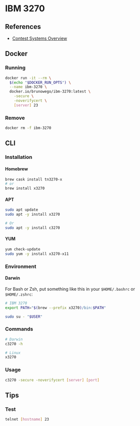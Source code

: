 # IBM 3270

## References

- [Contest Systems Overview](http://mtm2016.mybluemix.net/printview/connguide.html)

## Docker

### Running

```sh
docker run -it --rm \
  $(echo "$DOCKER_RUN_OPTS") \
  --name ibm-3270 \
  docker.io/brunowego/ibm-3270:latest \
    -secure \
    -noverifycert \
    [server] 23
```

### Remove

```sh
docker rm -f ibm-3270
```

## CLI

### Installation

#### Homebrew

```sh
brew cask install tn3270-x
# or
brew install x3270
```

#### APT

```sh
sudo apt update
sudo apt -y install x3270

# Or
sudo apt -y install c3270
```

#### YUM

```sh
yum check-update
sudo yum -y install x3270-x11
```

### Environment

#### Darwin

For Bash or Zsh, put something like this in your `$HOME/.bashrc` or `$HOME/.zshrc`:

```sh
# IBM 3270
export PATH="$(brew --prefix x3270)/bin:$PATH"
```

```sh
sudo su - "$USER"
```

### Commands

```sh
# Darwin
c3270 -h

# Linux
x3270
```

### Usage

```sh
c3270 -secure -noverifycert [server] [port]
```

## Tips

### Test

```sh
telnet [hostname] 23
```
